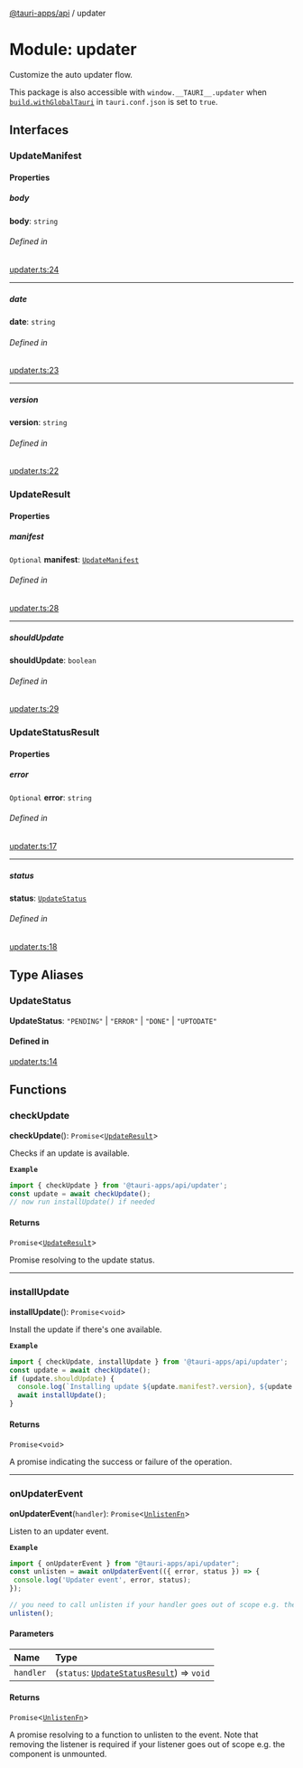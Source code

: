 [@tauri-apps/api](../README.md) / updater

# Module: updater

Customize the auto updater flow.

This package is also accessible with `window.__TAURI__.updater` when [`build.withGlobalTauri`](https://tauri.app/v1/api/config/#buildconfig.withglobaltauri) in `tauri.conf.json` is set to `true`.

## Interfaces

### UpdateManifest

#### Properties

##### body

 **body**: `string`

###### Defined in

[updater.ts:24](https://github.com/tauri-apps/tauri/blob/679abc6/tooling/api/src/updater.ts#L24)

___

##### date

 **date**: `string`

###### Defined in

[updater.ts:23](https://github.com/tauri-apps/tauri/blob/679abc6/tooling/api/src/updater.ts#L23)

___

##### version

 **version**: `string`

###### Defined in

[updater.ts:22](https://github.com/tauri-apps/tauri/blob/679abc6/tooling/api/src/updater.ts#L22)

### UpdateResult

#### Properties

##### manifest

 `Optional` **manifest**: [`UpdateManifest`](updater.UpdateManifest.md)

###### Defined in

[updater.ts:28](https://github.com/tauri-apps/tauri/blob/679abc6/tooling/api/src/updater.ts#L28)

___

##### shouldUpdate

 **shouldUpdate**: `boolean`

###### Defined in

[updater.ts:29](https://github.com/tauri-apps/tauri/blob/679abc6/tooling/api/src/updater.ts#L29)

### UpdateStatusResult

#### Properties

##### error

 `Optional` **error**: `string`

###### Defined in

[updater.ts:17](https://github.com/tauri-apps/tauri/blob/679abc6/tooling/api/src/updater.ts#L17)

___

##### status

 **status**: [`UpdateStatus`](../modules/updater.md#updatestatus)

###### Defined in

[updater.ts:18](https://github.com/tauri-apps/tauri/blob/679abc6/tooling/api/src/updater.ts#L18)


## Type Aliases

### UpdateStatus

 **UpdateStatus**: ``"PENDING"`` \| ``"ERROR"`` \| ``"DONE"`` \| ``"UPTODATE"``

#### Defined in

[updater.ts:14](https://github.com/tauri-apps/tauri/blob/679abc6/tooling/api/src/updater.ts#L14)

## Functions

### checkUpdate

**checkUpdate**(): `Promise`<[`UpdateResult`](../interfaces/updater.UpdateResult.md)\>

Checks if an update is available.

**`Example`**

```typescript
import { checkUpdate } from '@tauri-apps/api/updater';
const update = await checkUpdate();
// now run installUpdate() if needed
```

#### Returns

`Promise`<[`UpdateResult`](../interfaces/updater.UpdateResult.md)\>

Promise resolving to the update status.

___

### installUpdate

**installUpdate**(): `Promise`<`void`\>

Install the update if there's one available.

**`Example`**

```typescript
import { checkUpdate, installUpdate } from '@tauri-apps/api/updater';
const update = await checkUpdate();
if (update.shouldUpdate) {
  console.log(`Installing update ${update.manifest?.version}, ${update.manifest?.date}, ${update.manifest.body}`);
  await installUpdate();
}
```

#### Returns

`Promise`<`void`\>

A promise indicating the success or failure of the operation.

___

### onUpdaterEvent

**onUpdaterEvent**(`handler`): `Promise`<[`UnlistenFn`](event.md#unlistenfn)\>

Listen to an updater event.

**`Example`**

```typescript
import { onUpdaterEvent } from "@tauri-apps/api/updater";
const unlisten = await onUpdaterEvent(({ error, status }) => {
 console.log('Updater event', error, status);
});

// you need to call unlisten if your handler goes out of scope e.g. the component is unmounted
unlisten();
```

#### Parameters

| Name | Type |
| :------ | :------ |
| `handler` | (`status`: [`UpdateStatusResult`](../interfaces/updater.UpdateStatusResult.md)) => `void` |

#### Returns

`Promise`<[`UnlistenFn`](event.md#unlistenfn)\>

A promise resolving to a function to unlisten to the event.
Note that removing the listener is required if your listener goes out of scope e.g. the component is unmounted.
